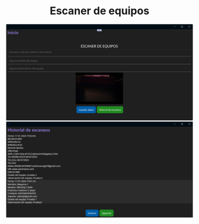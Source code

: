 <h1 align="center">Escaner de equipos</h1>

<img src="./EscanerEquipos/Docs/1.png">
<img src="./EscanerEquipos/Docs/2.png">